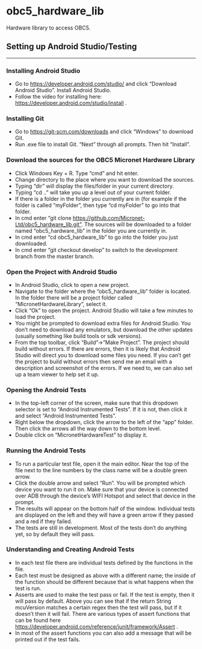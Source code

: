 # obc5_hardware_lib
Hardware library to access OBC5.

## Setting up Android Studio/Testing
-------------------------------------

### Installing Android Studio
* Go to https://developer.android.com/studio/ and click “Download Android Studio”. Install Android Studio. 
* Follow the video for installing here: https://developer.android.com/studio/install .

### Installing Git
* Go to https://git-scm.com/downloads and click “Windows” to download Git.
* Run .exe file to install Git. “Next” through all prompts. Then hit “Install”.

### Download the sources for the OBC5 Micronet Hardware Library
* Click Windows Key + R. Type “cmd” and hit enter.
* Change directory to the place where you want to download the sources.
* Typing “dir” will display the files/folder in your current directory.
* Typing “cd ..” will take you up a level out of your current folder.
* If there is a folder in the folder you currently are in (for example if the folder is called “myFolder”, then type “cd myFolder” to go into that folder.
* In cmd enter “git clone https://github.com/Micronet-Ltd/obc5_hardware_lib.git”. The sources will be downloaded to a folder named “obc5_hardware_lib” in the folder you are currently in. 
* In cmd enter “cd obc5_hardware_lib” to go into the folder you just downloaded.
* In cmd enter “git checkout develop” to switch to the development branch from the master branch.

### Open the Project with Android Studio
* In Android Studio, click to open a new project. 
* Navigate to the folder where the “obc5_hardware_lib” folder is located. In the folder there will be a project folder called “MicronetHardwareLibrary”, select it. 
* Click “Ok” to open the project. Android Studio will take a few minutes to load the project.
* You might be prompted to download extra files for Android Studio. You don’t need to download any emulators, but download the other updates (usually something like build tools or sdk versions). 
* From the top toolbar, click “Build”->”Make Project”. The project should build without errors. If there are errors, then it is likely that Android Studio will direct you to download some files you need. If you can’t get the project to build without errors then send me an email with a description and screenshot of the errors. If we need to, we can also set up a team viewer to help set it up.

### Opening the Android Tests
* In the top-left corner of the screen, make sure that this dropdown selector is set to “Android Instrumented Tests”. If it is not, then click it and select “Android Instrumented Tests”.
* Right below the dropdown, click the arrow to the left of the “app” folder. Then click the arrows all the way down to the bottom level.
* Double click on “MicronetHardwareTest” to display it.

### Running the Android Tests
* To run a particular test file, open it the main editor. Near the top of the file next to the line numbers by the class name will be a double green arrow.
* Click the double arrow and select “Run”. You will be prompted which device you want to run it on. Make sure that your device is connected over ADB through the device’s WIFI Hotspot and select that device in the prompt. 
* The results will appear on the bottom half of the window. Individual tests are displayed on the left and they will have a green arrow if they passed and a red if they failed. 
* The tests are still in development. Most of the tests don’t do anything yet, so by default they will pass. 

### Understanding and Creating Android Tests
* In each test file there are individual tests defined by the functions in the file.
* Each test must be designed as above with a different name; the inside of the function should be different because that is what happens when the test is run. 
* Asserts are used to make the test pass or fail. If the test is empty, then it will pass by default. Above you can see that if the return String mcuVersion matches a certain regex then the test will pass, but if it doesn’t then it will fail. There are various types of assert functions that can be found here https://developer.android.com/reference/junit/framework/Assert . 
* In most of the assert functions you can also add a message that will be printed out if the test fails.
